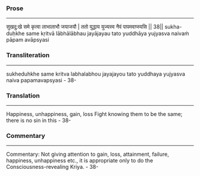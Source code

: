 ### Prose 
 --- 
सुखदु:खे समे कृत्वा लाभालाभौ जयाजयौ |
ततो युद्धाय युज्यस्व नैवं पापमवाप्स्यसि || 38||
sukha-duḥkhe same kṛitvā lābhālābhau jayājayau
tato yuddhāya yujyasva naivaṁ pāpam avāpsyasi

### Transliteration 
 --- 
sukheduhkhe same kritva labhalabhou jayajayou tato yuddhaya yujyasva naiva papamavapsyasi - 38-

### Translation 
 --- 
Happiness, unhappiness, gain, loss Fight knowing them to be the same; there is no sin in this - 38-

### Commentary 
 --- 
Commentary: Not giving attention to gain, loss, attainment, failure, happiness, unhappiness etc., it is appropriate only to do the Consciousness-revealing Kriya. - 38-